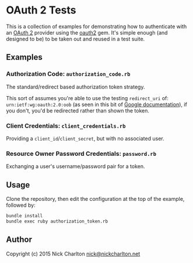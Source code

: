 # OAuth 2 Tests

This is a collection of examples for demonstrating how to authenticate with an
[OAuth 2][] provider using the [oauth2][] gem. It's simple enough (and designed
to be) to be taken out and reused in a test suite.

## Examples

### Authorization Code: `authorization_code.rb`

The standard/redirect based authorization token strategy.

This sort of assumes you're able to use the testing `redirect_uri` of:
`urn:ietf:wg:oauth:2.0:oob` (as seen in this bit of [Google documentation][]),
if you don't, you'd be redirected rather than shown the token.

### Client Credentials: `client_credentials.rb`

Providing a `client_id`/`client_secret`, but with no associated user.

### Resource Owner Password Credentials: `password.rb`

Exchanging a user's username/password pair for a token.

## Usage

Clone the repository, then edit the configuration at the top of the example,
followed by:

```sh
bundle install
bundle exec ruby authorization_token.rb
```

## Author

Copyright (c) 2015 Nick Charlton <nick@nickcharlton.net>

[OAuth 2]: http://tools.ietf.org/html/rfc6749
[oauth2]: https://github.com/intridea/oauth2
[Google documentation]: https://developers.google.com/accounts/docs/OAuth2InstalledApp#choosingredirecturi
